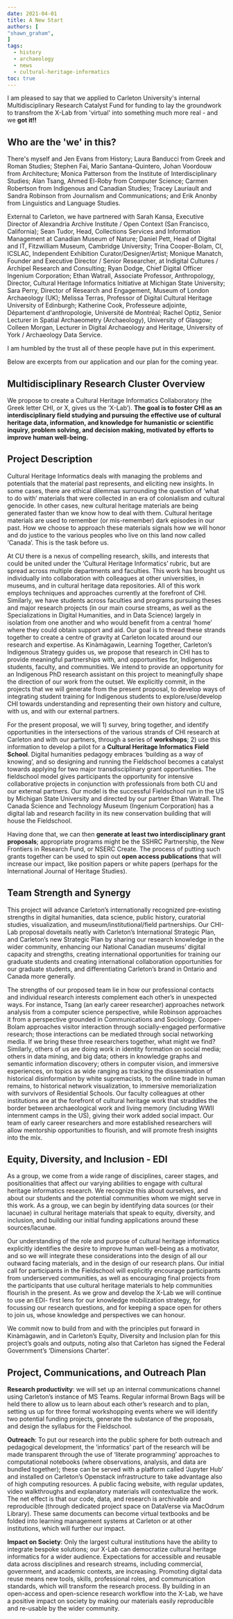 ```yaml
---
date: 2021-04-01
title: A New Start
authors: [
"shawn_graham",
]
tags:
  - history
  - archaeology
  - news
  - cultural-heritage-informatics
toc: true
---
```


I am pleased to say that we applied to Carleton University's internal Multidisciplinary Research Catalyst Fund for funding to lay the groundwork to transfrom the X-Lab from 'virtual' into something much more real - and we **got it!!**

## Who are the 'we' in this? 

There's myself and Jen Evans from History; Laura Banducci from Greek and Roman Studies; Stephen Fai, Mario Santana-Quintero, Johan Voordouw from Architecture; Monica Patterson from the Institute of Interdisciplinary Studies; Alan Tsang, Ahmed El-Roby from Computer Science; Carmen Robertson from Indigenous and Canadian Studies; Tracey Lauriault and Sandra Robinson from Journalism and Communications; and Erik Anonby from Linguistics and Language Studies.

External to Carleton, we have partnered with Sarah Kansa, Executive Director of Alexandria Archive Institute / Open Context (San Francisco, California); Sean Tudor, Head, Collections Services and Information Management at Canadian Museum of Nature;  Daniel Pett, Head of Digital and IT, Fitzwilliam Museum, Cambridge University;  Trina Cooper-Bolam, CI, ICSLAC, Independent Exhibition Curator/Designer/Artist; Monique Manatch, Founder and Executive Director / Senior Researcher, at Indigital Cultures / Archipel Research and Consulting; Ryan Dodge, Chief Digital Officer Ingenium Corporation; Ethan Watrall, Associate Professor, Anthropology, Director, Cultural Heritage Informatics Initiative at Michigan State University; Sara Perry, Director of Research and Engagement, Museum of London Archaeology (UK); Melissa Terras, Professor of Digital Cultural Heritage University of Edinburgh; Katherine Cook, Professeure adjointe, Département d'anthropologie, Université de Montréal; Rachel Optiz, Senior Lecturer in Spatial Archaeometry (Archaeology), University of Glasgow; Colleen Morgan, Lecturer in Digital Archaeology and Heritage, University of York / Archaeology Data Service.

I am humbled by the trust all of these people have put in this experiment.

Below are excerpts from our application and our plan for the coming year.

## Multidisciplinary Research Cluster Overview

We propose to create a Cultural Heritage Informatics Collaboratory (the Greek letter CHI, or X, gives us the ‘X-Lab’). **The goal is to foster CHI as an interdisciplinary field studying and pursuing the effective use of cultural heritage data, information, and knowledge for humanistic or scientific inquiry, problem solving, and decision making, motivated by efforts to improve human well-being.**

## Project Description
Cultural Heritage Informatics deals with managing the problems and potentials that the material past represents, and eliciting new insights. In some cases, there are ethical dilemmas surrounding the question of ‘what to do with’ materials that were collected in an era of colonialism and cultural genocide. In other cases, new cultural heritage materials are being generated faster than we know how to deal with them. Cultural heritage materials are used to remember (or mis-remember) dark episodes in our past. How we choose to approach these materials signals how we will honor and do justice to the various peoples who live on this land now called ‘Canada’. This is the task before us.

At CU there is a nexus of compelling research, skills, and interests that could be united under the ‘Cultural Heritage Informatics’ rubric, but are spread across multiple departments and faculties. This work has brought us individually into collaboration with colleagues at other universities, in museums, and in cultural heritage data repositories. All of this work employs techniques and approaches currently at the forefront of CHI. Similarly, we have students across faculties and programs pursuing theses and major research projects (in our main course streams, as well as the Specializations in Digital Humanities, and in Data Science) largely in isolation from one another and who would benefit from a central ‘home’ where they could obtain support and aid. Our goal is to thread these strands together to create a centre of gravity at Carleton located around our research and expertise. As Kinàmàgawin, Learning Together, Carleton’s Indigenous Strategy guides us, we propose that research in CHI has to provide meaningful partnerships with, and opportunities for, Indigenous students, faculty, and communities. We intend to provide an opportunity for an Indigenous PhD research assistant on this project to meaningfully shape the direction of our work from the outset. We explicitly commit, in the projects that we will generate from the present proposal, to develop ways of integrating student training for Indigenous students to explore/use/develop CHI towards understanding and representing their own history and culture, with us, and with our external partners.

For the present proposal, we will 1) survey, bring together, and identify opportunities in the intersections of the various strands of CHI research at Carleton and with our partners, through a series of **workshops**; 2) use this information to develop a pilot for a **Cultural Heritage Informatics Field School**. Digital humanities pedagogy embraces ‘building as a way of knowing’, and so designing and running the Fieldschool becomes a catalyst towards applying for two major transdisciplinary grant opportunities. The fieldschool model gives participants the opportunity for intensive collaborative projects in conjunction with professionals from both CU and our external partners. Our model is the successful Fieldschool run in the US by Michigan State University and directed by our partner Ethan Watrall. The Canada Science and Technology Museum (Ingenium Corporation) has a digital lab and research facility in its new conservation building that will house the Fieldschool.

Having done that, we can then **generate at least two interdisciplinary grant proposals**; appropriate programs might be the SSHRC Partnership, the New Frontiers in Research Fund, or NSERC Create. The process of putting such grants together can be used to spin out **open access publications** that will increase our impact, like position papers or white papers (perhaps for the International Journal of Heritage Studies).

## Team Strength and Synergy

This project will advance Carleton’s internationally recognized pre-existing strengths in digital humanities, data science, public history, curatorial studies, visualization, and museum/institutional/field partnerships. Our CHI-Lab proposal dovetails neatly with Carleton’s International Strategic Plan, and Carleton’s new Strategic Plan by sharing our research knowledge in the wider community, enhancing our National Canadian museums’ digital capacity and strengths, creating international opportunities for training our graduate students and creating international collaboration opportunities for our graduate students, and differentiating Carleton’s brand in Ontario and Canada more generally.

The strengths of our proposed team lie in how our professional contacts and individual research interests complement each other’s in unexpected ways. For instance, Tsang (an early career researcher) approaches network analysis from a computer science perspective, while Robinson approaches it from a perspective grounded in Communications and Sociology. Cooper-Bolam approaches visitor interaction through socially-engaged performative research; those interactions can be mediated through social networking media. If we bring these three researchers together, what might we find? Similarly, others of us are doing work in identity formation on social media; others in data mining, and big data; others in knowledge graphs and semantic information discovery; others in computer vision, and immersive experiences, on topics as wide ranging as tracking the dissemination of historical disinformation by white supremacists, to the online trade in human remains, to historical network visualization, to immersive memorialization with survivors of Residential Schools. Our faculty colleagues at other institutions are at the forefront of cultural heritage work that straddles the border between archaeological work and living memory (including WWII internment camps in the US), giving their work added social impact. Our team of early career researchers and more established researchers will allow mentorship opportunities to flourish, and will promote fresh insights into the mix.

## Equity, Diversity, and Inclusion - EDI

As a group, we come from a wide range of disciplines, career stages, and positionalities that affect our varying abilities to engage with cultural heritage informatics research. We recognize this about ourselves, and about our students and the potential communities whom we might serve in this work. As a group, we can begin by identifying data sources (or their lacunae) in cultural heritage materials that speak to equity, diversity, and inclusion, and building our initial funding applications around these sources/lacunae.

Our understanding of the role and purpose of cultural heritage informatics explicitly identifies the desire to improve human well-being as a motivator, and so we will integrate these considerations into the design of all our outward facing materials, and in the design of our research plans. Our initial call for participants in the Fieldschool will explicitly encourage participants from underserved communities, as well as encouraging final projects from the participants that use cultural heritage materials to help communities flourish in the present. As we grow and develop the X-Lab we will continue to use an EDI- first lens for our knowledge mobilization strategy, for focussing our research questions, and for keeping a space open for others to join us, whose knowledge and perspectives we can honour.

We commit now to build from and with the principles put forward in Kinàmàgawin, and in Carleton’s Equity, Diversity and Inclusion plan for this project’s goals and outputs, noting also that Carleton has signed the Federal Government’s ‘Dimensions Charter’.

## Project, Communications, and Outreach Plan

**Research productivity**: we will set up an internal communications channel using Carleton’s instance of MS Teams. Regular informal Brown Bags will be held there to allow us to learn about each other’s research and to plan, setting us up for three formal workshopping events where we will identify two potential funding projects, generate the substance of the proposals, and design the syllabus for the Fieldschool.

**Outreach**: To put our research into the public sphere for both outreach and pedagogical development, the ‘informatics’ part of the research will be made transparent through the use of ‘literate programming’ approaches to computational notebooks (where observations, analysis, and data are bundled together); these can be served with a platform called ‘Jupyter Hub’ and installed on Carleton’s Openstack infrastructure to take advantage also of high computing resources. A public facing website, with regular updates, video walkthroughs and explanatory materials will contextualize the work. The net effect is that our code, data, and research is archivable and reproducible (through dedicated project space on DataVerse via MacOdrum Library). These same documents can become virtual textbooks and be folded into learning management systems at Carleton or at other institutions, which will further our impact.

**Impact on Society**: Only the largest cultural institutions have the ability to integrate bespoke solutions; our X-Lab can democratize cultural heritage informatics for a wider audience. Expectations for accessible and reusable data across disciplines and research streams, including commercial, government, and academic contexts, are increasing. Promoting digital data reuse means new tools, skills, professional roles, and communication standards, which will transform the research process. By building in an open-access and open-science research workflow into the X-Lab, we have a positive impact on society by making our materials easily reproducible and re-usable by the wider community.
